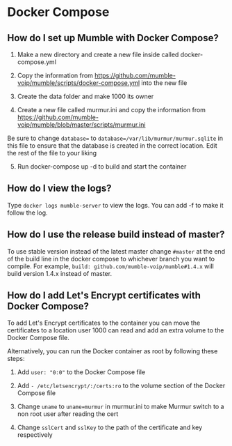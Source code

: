 # Docker Compose

## How do I set up Mumble with Docker Compose?

1. Make a new directory and create a new file inside called docker-compose.yml

2. Copy the information from https://github.com/mumble-voip/mumble/scripts/docker-compose.yml into the new file

3. Create the data folder and make 1000 its owner

4. Create a new file called murmur.ini and copy the information from https://github.com/mumble-voip/mumble/blob/master/scripts/murmur.ini

Be sure to change `database=` to `database=/var/lib/murmur/murmur.sqlite` in this file to ensure that the database is created in the correct location. Edit the rest of the file to your liking

5. Run docker-compose up -d to build and start the container

## How do I view the logs?

Type `docker logs mumble-server` to view the logs. You can add -f to make it follow the log.

## How do I use the release build instead of master?

To use stable version instead of the latest master change `#master` at the end of the build line in the docker compose to whichever branch you want to compile. For example, `build: github.com/mumble-voip/mumble#1.4.x` will build version 1.4.x instead of master.

## How do I add Let's Encrypt certificates with Docker Compose?

To add Let's Encrypt certificates to the container you can move the certificates to a location user 1000 can read and add an extra volume to the Docker Compose file.

Alternatively, you can run the Docker container as root by following these steps:

1. Add `user: "0:0"` to the Docker Compose file

2. Add `- /etc/letsencrypt/:/certs:ro` to the volume section of the Docker Compose file

3. Change `uname` to `uname=murmur` in murmur.ini to make Murmur switch to a non root user after reading the cert

4. Change `sslCert` and `sslKey` to the path of the certificate and key respectively
